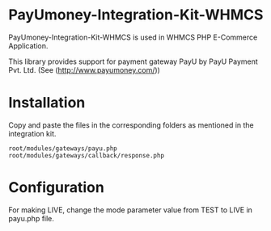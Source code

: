# PayUmoney-Integration-Kit-WHMCS

PayUmoney-Integration-Kit-WHMCS is used in WHMCS PHP E-Commerce Application.

This library provides support for payment gateway PayU by PayU Payment Pvt. Ltd. (See (http://www.payumoney.com/))

# Installation

Copy and paste the files in the corresponding folders as mentioned in the integration kit.

	root/modules/gateways/payu.php
	root/modules/gateways/callback/response.php




# Configuration

For making LIVE, change the mode parameter value from TEST to LIVE in payu.php file.
